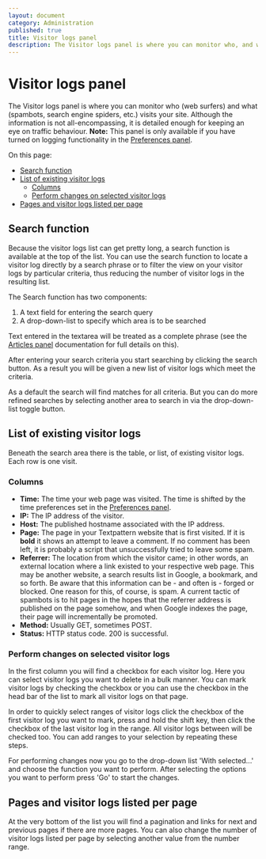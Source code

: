 ```yaml
---
layout: document
category: Administration
published: true
title: Visitor logs panel
description: The Visitor logs panel is where you can monitor who, and what, visits your site.
---
```


# Visitor logs panel

The Visitor logs panel is where you can monitor who (web surfers) and what (spambots, search engine spiders, etc.) visits your site. Although the information is not all-encompassing, it is detailed enough for keeping an eye on traffic behaviour. **Note:** This panel is only available if you have turned on logging functionality in the [Preferences panel](https://docs.textpattern.io/administration/preferences-panel#logging).

On this page:

* [Search function](#search-function)
* [List of existing visitor logs](#list-of-existing-visitor-logs)
  * [Columns](#columns)
  * [Perform changes on selected visitor logs](#perform-changes-on-selected-visitor-logs)
* [Pages and visitor logs listed per page](#pages-and-visitor-logs-listed-per-page)

## Search function

Because the visitor logs list can get pretty long, a search function is available at the top of the list. You can use the search function to locate a visitor log directly by a search phrase or to filter the view on your visitor logs by particular criteria, thus reducing the number of visitor logs in the resulting list.

The Search function has two components:

1. A text field for entering the search query
2. A drop-down-list to specify which area is to be searched

Text entered in the textarea will be treated as a complete phrase (see the [Articles panel](https://docs.textpattern.io/administration/articles-panel) documentation for full details on this).

After entering your search criteria you start searching by clicking the search button. As a result you will be given a new list of visitor logs which meet the criteria.

As a default the search will find matches for all criteria. But you can do more refined searches by selecting another area to search in via the drop-down-list toggle button.

## List of existing visitor logs

Beneath the search area there is the table, or list, of existing visitor logs. Each row is one visit.

### Columns

* **Time:** The time your web page was visited. The time is shifted by the time preferences set in the [Preferences panel](https://docs.textpattern.io/administration/preferences-panel).
* **IP:** The IP address of the visitor.
* **Host:** The published hostname associated with the IP address.
* **Page:** The page in your Textpattern website that is first visited. If it is **bold** it shows an attempt to leave a comment. If no comment has been left, it is probably a script that unsuccessfully tried to leave some spam.
* **Referrer:** The location from which the visitor came; in other words, an external location where a link existed to your respective web page. This may be another website, a search results list in Google, a bookmark, and so forth. Be aware that this information can be - and often is - forged or blocked. One reason for this, of course, is spam. A current tactic of spambots is to hit pages in the hopes that the referrer address is published on the page somehow, and when Google indexes the page, their page will incrementally be promoted.
* **Method:** Usually GET, sometimes POST.
* **Status:** HTTP status code. 200 is successful.

### Perform changes on selected visitor logs

In the first column you will find a checkbox for each visitor log. Here you can select visitor logs you want to delete in a bulk manner. You can mark visitor logs by checking the checkbox or you can use the checkbox in the head bar of the list to mark all visitor logs on that page.

In order to quickly select ranges of visitor logs click the checkbox of the first visitor log you want to mark, press and hold the shift key, then click the checkbox of the last visitor log in the range. All visitor logs between will be checked too. You can add ranges to your selection by repeating these steps.

For performing changes now you go to the drop-down list 'With selected...' and choose the function you want to perform. After selecting the options you want to perform press 'Go' to start the changes.

## Pages and visitor logs listed per page

At the very bottom of the list you will find a pagination and links for next and previous pages if there are more pages. You can also change the number of visitor logs listed per page by selecting another value from the number range.
